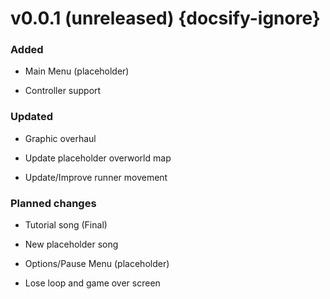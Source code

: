 # v0.0.1 (unreleased) {docsify-ignore}
### Added
- Main Menu (placeholder)

- Controller support

### Updated
- Graphic overhaul

- Update placeholder overworld map

- Update/Improve runner movement

### Planned changes
- Tutorial song (Final)

- New placeholder song

- Options/Pause Menu (placeholder)

- Lose loop and game over screen

<!-- 
### Added

### Updated

### Screenshots 
-->
